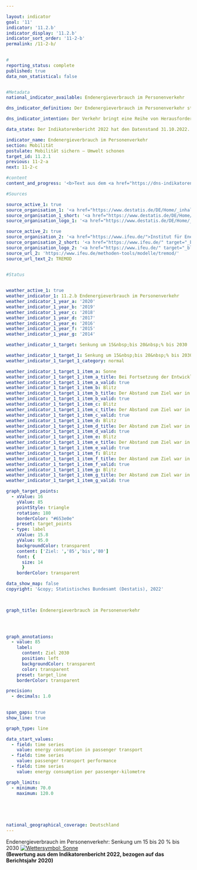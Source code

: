 ```yaml
---

layout: indicator    
goal: '11'    
indicator: '11.2.b'    
indicator_display: '11.2.b'    
indicator_sort_order: '11-2-b'    
permalink: /11-2-b/    
    

#
reporting_status: complete    
published: true    
data_non_statistical: false    


#Metadata    
national_indicator_available: Endenergieverbrauch im Personenverkehr    

dns_indicator_definition: Der Endenergieverbrauch im Personenverkehr stellt den Energieverbrauch durch die Beförderung von Personen mit der Bahn, im Luft- und Straßenverkehr (öffentlicher und Individualverkehr) im Inland dar.    

dns_indicator_intention: Der Verkehr bringt eine Reihe von Herausforderungen mit sich. So beeinträchtigen etwa Lärm und Luftschadstoffe die Lebensqualität insbesondere in Städten und verkehrsbedingte Emissionen tragen zum Klimawandel bei. Der Ausstoß von schädlichen Treibhausgasen steht im Zusammenhang mit der im Verkehr verbrauchten Energie.<br><br>Ziel ist es den Endenergieverbrauch im Personenverkehr bis zum Jahr 2030&nbsp;um 15&nbsp;bis 20&nbsp;% zu senken.    

data_state: Der Indikatorenbericht 2022 hat den Datenstand 31.10.2022. Die Daten auf dieser Plattform werden regelmäßig aktualisiert, sodass online aktuellere Daten verfügbar sein können als im <a href="https://dns-indikatoren.de/assets/publications/reports/de/2022.pdf">Indikatorenbericht 2022</a> veröffentlicht.    

indicator_name: Endenergieverbrauch im Personenverkehr    
section: Mobilität    
postulate: Mobilität sichern – Umwelt schonen    
target_id: 11.2.1    
previous: 11-2-a    
next: 11-2-c    

#content     
content_and_progress: '<b>Text aus dem <a href="https://dns-indikatoren.de/assets/publications/reports/de/2022.pdf">Indikatorenbericht 2022&nbsp;</a></b><br><br>Die Daten zum Endenergieverbrauch im Inland werden der Transport Emission Estimation Model (<abbr title="Transport Emission Estimation Model">TREMOD</abbr>)-Datenbank des Instituts für Energie- und Umweltforschung entnommen. <abbr title="Transport Emission Estimation Model">TREMOD</abbr> ist ein Modell zur Bewertung von Verkehrsemissionen. Die Daten enthalten die Kraftstoffverbräuche im Zusammenhang mit dem Personenverkehr innerhalb Deutschlands – unabhängig vom Ort der Betankung – nach dem Verbrauchskonzept. Endenergie bezeichnet dabei den direkt im Verkehr genutzten Teil der Energie, lässt also die Umwandlungsverluste während der Herstellung der Kraftstoffe sowie eventuelle Leitungsverluste unberücksichtigt.<br><br>Die Personenbeförderungsleistung gibt die Anzahl der zurückgelegten Personenkilometer an. Sie wird zur Berechnung des spezifischen Energieverbrauchs in diesem Sektor verwendet und stammt auch aus <abbr title="Transport Emission Estimation Model">TREMOD</abbr>. Im Luftverkehr werden nur die Inlandsflüge (nationaler Luftverkehr) berücksichtigt. Internationale Flüge vom und in das Bundesgebiet bleiben unberücksichtigt. Auch die Personenbeförderung in der Schifffahrt wird nicht einbezogen.<br><br>30,1&nbsp;% des gesamten Endenergieverbrauches sind dem Verkehr zuzurechnen. Hieran hat der Personenverkehr einen Anteil von über 70&nbsp;%. Einsparungen beim Endenergieverbrauch im Personenverkehr wirken sich daher merklich auf den gesamten Energieverbrauch in Deutschland aus. Die Anzahl der Personenkilometer gibt Aufschluss darüber, inwieweit sich die Beförderungsleistung (Änderung der Fahrgast-/Fluggastzahlen je gefahrenem Kilometer) ändert. Ergänzend wird neben dem Endenergieverbrauch auch die Energieeffizienz im Personenverkehr, gemessen als Endenergieverbrauch je Personenkilometer, betrachtet.<br><br>Im Zeitraum 2005&nbsp;bis 2018&nbsp;verringerte sich der Endenergieverbrauch in der Personenbeförderung insgesamt um 0,9&nbsp;%. Wird der Verlauf seit 2008&nbsp;analysiert, stieg der Indikatorwert um 1,1&nbsp;% an. Der Endenergieverbrauch im Personenverkehr entwickelt sich damit aktuell gegenläufig zu seinem Ziel in der Deutschen Nachhaltigkeitsstrategie.<br><br>Obwohl sich die Anzahl der zurückgelegten Personenkilometer zwischen 2005&nbsp;und 2018&nbsp;um 9,0&nbsp;% erhöht hat, sank der Energieverbrauch im gleichen Zeitraum, bezogen auf alle Verkehrsträger, um 9,1&nbsp;% auf 1,49&nbsp;Megajoule pro Personenkilometer. Somit wurde die Effizienz im Personenverkehr merklich gesteigert. Ein besonders großer Anteil der Effizienzsteigerung ist den Eisenbahnen zuzurechnen. Hier stieg die Beförderungsleistung um 25,3&nbsp;%, während der Endenergieverbrauch um 8,9&nbsp;% gesenkt werden konnte. Dies entspricht einer Effizienzsteigerung um 27,3&nbsp;%. Auch im Luftverkehr konnte eine deutliche Effizienzsteigerung um 17,1&nbsp;% gegenüber dem Jahr 2005&nbsp;erzielt werden. Eine leichte Effizienzsteigerung von 7,4&nbsp;% konnte zuletzt im Straßenverkehr aufgrund der gestiegenen Personentbeförderungsleistung erreicht werden, auch wenn der Endenergieverbrauch hier nahezu konstant blieb (-0,5&nbsp;%).<br><br>Der motorisierte Individualverkehr mit Pkw und Zweirädern hatte im Jahr 2018&nbsp;einen Anteil von 81,4&nbsp;% an der gesamten Personenbeförderungsleistung. In 2017&nbsp;lag dieser bei 81,6&nbsp;%. Er lässt sich in verschiedene Kategorien unterteilen. Der Berufsverkehr (Pendler- und Geschäftsfahrten) hatte im Jahr 2017&nbsp;(aktuellere Daten lagen noch nicht vor) mit 39,2&nbsp;% den größten Anteil, gefolgt vom Freizeitverkehr mit 29,5&nbsp;%. Der Einkaufsverkehr hatte einen Anteil von 17,1&nbsp;%. Die verschiedenen Fahrtzwecke haben sich seit 2005&nbsp;unterschiedlich entwickelt. Insbesondere die beruflich bedingten Fahrten haben deutlich zugenommen (+30,0&nbsp;%) während die Fahrten für Freizeit (-11,4&nbsp;%) und Einkauf (-2,7&nbsp;%) abgenommen haben.<br><br>'    

#Sources    

source_active_1: true
source_organisation_1: '<a href="https://www.destatis.de/DE/Home/_inhalt.html">Statistisches Bundesamt</a>'
source_organisation_1_short: '<a href="https://www.destatis.de/DE/Home/_inhalt.html" target="_blank">Statistisches Bundesamt</a>'
source_organisation_logo_1: '<a href="https://www.destatis.de/DE/Home/_inhalt.html" target="_blank"><img src="https://dnsUpgradeEnvironment.github.io/dns-indicators/public/OrgImgDe/destatis.png" alt="Statistisches Bundesamt" title=" Klicken Sie hier um zur Homepage der Organisation Statistisches Bundesamt zu gelangen." style="height:60px; width:148px; border: transparent"/></a>'

source_active_2: true
source_organisation_2: '<a href="https://www.ifeu.de/">Institut für Energie- und Umweltforschung Heidelberg gGmbH</a>'
source_organisation_2_short: '<a href="https://www.ifeu.de/" target="_blank">Institut für Energie- und Umweltforschung Heidelberg gGmbH</a>'
source_organisation_logo_2: '<a href="https://www.ifeu.de/" target="_blank"><img src="https://dnsUpgradeEnvironment.github.io/dns-indicators/public/OrgImgDe/ifeu.png" alt="Institut für Energie- und Umweltforschung Heidelberg gGmbH" title=" Klicken Sie hier um zur Homepage der Organisation Institut für Energie- und Umweltforschung Heidelberg gGmbH zu gelangen." style="height:60px; width:148px; border: transparent"/></a>'
source_url_2: 'https://www.ifeu.de/methoden-tools/modelle/tremod/'
source_url_text_2: TREMOD
    

#Status    


weather_active_1: true
weather_indicator_1: 11.2.b Endenergieverbrauch im Personenverkehr
weather_indicator_1_year_a: '2020'
weather_indicator_1_year_b: '2019'
weather_indicator_1_year_c: '2018'
weather_indicator_1_year_d: '2017'
weather_indicator_1_year_e: '2016'
weather_indicator_1_year_f: '2015'
weather_indicator_1_year_g: '2014'

weather_indicator_1_target: Senkung um 15&nbsp;bis 20&nbsp;% bis 2030

weather_indicator_1_target_1: Senkung um 15&nbsp;bis 20&nbsp;% bis 2030
weather_indicator_1_target_1_category: normal

weather_indicator_1_target_1_item_a: Sonne
weather_indicator_1_target_1_item_a_title: Bei Fortsetzung der Entwicklung aus 2020 wäre der Zielwert erreicht oder um weniger als 5&nbsp;% der Differenz zwischen Zielwert und dem damaligen Wert verfehlt worden.
weather_indicator_1_target_1_item_a_valid: true
weather_indicator_1_target_1_item_b: Blitz
weather_indicator_1_target_1_item_b_title: Der Abstand zum Ziel war in 2019 konstant hoch oder hat sich vergrößert. Der Indikator entwickelte sich also nicht in die gewünschte Richtung.
weather_indicator_1_target_1_item_b_valid: true
weather_indicator_1_target_1_item_c: Blitz
weather_indicator_1_target_1_item_c_title: Der Abstand zum Ziel war in 2018 konstant hoch oder hat sich vergrößert. Der Indikator entwickelte sich also nicht in die gewünschte Richtung.
weather_indicator_1_target_1_item_c_valid: true
weather_indicator_1_target_1_item_d: Blitz
weather_indicator_1_target_1_item_d_title: Der Abstand zum Ziel war in 2017 konstant hoch oder hat sich vergrößert. Der Indikator entwickelte sich also nicht in die gewünschte Richtung.
weather_indicator_1_target_1_item_d_valid: true
weather_indicator_1_target_1_item_e: Blitz
weather_indicator_1_target_1_item_e_title: Der Abstand zum Ziel war in 2016 konstant hoch oder hat sich vergrößert. Der Indikator entwickelte sich also nicht in die gewünschte Richtung.
weather_indicator_1_target_1_item_e_valid: true
weather_indicator_1_target_1_item_f: Blitz
weather_indicator_1_target_1_item_f_title: Der Abstand zum Ziel war in 2015 konstant hoch oder hat sich vergrößert. Der Indikator entwickelte sich also nicht in die gewünschte Richtung.
weather_indicator_1_target_1_item_f_valid: true
weather_indicator_1_target_1_item_g: Blitz
weather_indicator_1_target_1_item_g_title: Der Abstand zum Ziel war in 2014 konstant hoch oder hat sich vergrößert. Der Indikator entwickelte sich also nicht in die gewünschte Richtung.
weather_indicator_1_target_1_item_g_valid: true    

graph_target_points:
  - xValue: 16
    yValue: 85
    pointStyle: triangle
    rotation: 180
    borderColor: "#653e0e"
    preset: target_points
  - type: label
    xValue: 15.8
    yValue: 95.0
    backgroundColor: transparent
    content: ['Ziel: ','85','bis','80']
    font: {
      size: 14
      }
    borderColor: transparent    

data_show_map: false    
copyright: '&copy; Statistisches Bundesamt (Destatis), 2022'    

    

graph_title: Endenergieverbrauch im Personenverkehr    

    


graph_annotations:
  - value: 85
    label:
      content: Ziel 2030
      position: left
      backgroundColor: transparent
      color: transparent
    preset: target_line
    borderColor: transparent    

precision: 
  - decimals: 1.0
        

span_gaps: true    
show_line: true    

graph_type: line    

data_start_values: 
  - field: time series
    value: energy consumption in passenger transport
  - field: time series
    value: passenger transport performance
  - field: time series
    value: energy consumption per passenger-kilometre    

graph_limits: 
  - minimum: 70.0
    maximum: 120.0    

    

            

national_geographical_coverage: Deutschland    
---
```



<div>
  <div class="my-header">
    <label class="default">Endenergieverbrauch im Personenverkehr: Senkung um 15&nbsp;bis 20&nbsp;% bis 2030
      <a href="https://dnsUpgradeEnvironment.github.io/dns-indicators/status"><img src="https://g205sdgs.github.io/sdg-indicators/public/Wettersymbole/Sonne.png" title="Bei Fortsetzung der Entwicklung aus 2020 wäre der Zielwert erreicht oder um weniger als 5&nbsp;% der Differenz zwischen Zielwert und dem damaligen Wert verfehlt worden." alt="Wettersymbol: Sonne"/>
      </a>
    </label>
  </div>
</div>
<div class="my-header-note">
  <label class="default"><b>(Bewertung aus dem Indikatorenbericht 2022, bezogen auf das Berichtsjahr 2020)
  </b></label>
</div>